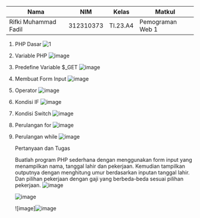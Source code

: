 |Nama|NIM|Kelas|Matkul|
|----|---|-----|------|
|Rifki Muhammad Fadil|312310373|TI.23.A4|Pemograman Web 1|

1. PHP Dasar
  ![1](https://github.com/user-attachments/assets/c29c4c0e-8001-4ce4-a0bd-128e0a0641fc)


2. Variable PHP
   ![image](https://github.com/user-attachments/assets/445e78d2-0f57-48dd-b7a1-2525ec12be15)


3. Predefine Variable $_GET
   ![image](https://github.com/user-attachments/assets/dc7bfd7a-d2a2-406d-b8dd-2ba68679ad6f)


4. Membuat Form Input
   ![image](https://github.com/user-attachments/assets/958e06bb-c9cb-4081-a6fe-a73baf78d923)


5. Operator
   ![image](https://github.com/user-attachments/assets/fb41b427-793e-46ec-bd06-675cb09d4145)


6. Kondisi IF
   ![image](https://github.com/user-attachments/assets/a97f637f-3f25-4c11-ad76-092f992a3a0b)


7. Kondisi Switch
   ![image](https://github.com/user-attachments/assets/22036d3b-d9bf-43ea-b436-7367284e82e3)


8. Perulangan for
   ![image](https://github.com/user-attachments/assets/c77c8570-d0fa-43dd-b308-59f7188efbde)


9. Perulangan while
   ![image](https://github.com/user-attachments/assets/798ab06b-e7c4-4157-874f-03b4e4c77df8)


    
    Pertanyaan dan Tugas
    
    Buatlah program PHP sederhana dengan menggunakan form input yang menampilkan
    nama, tanggal lahir dan pekerjaan. Kemudian tampilkan outputnya dengan menghitung
    umur berdasarkan inputan tanggal lahir. Dan pilihan pekerjaan dengan gaji yang
    berbeda-beda sesuai pilihan pekerjaan.
   ![image](https://github.com/user-attachments/assets/1b795a02-5b9b-4b76-bf47-290425686acc)

   ![image](https://github.com/user-attachments/assets/d55ddf43-2385-4e1e-91b1-d86914b6330b)


   ![image]![image](https://github.com/user-attachments/assets/14316a3c-494d-4692-b7e8-1f5d5e157d39)

